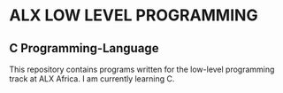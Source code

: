 # ALX LOW LEVEL PROGRAMMING
## C Programming-Language
This repository contains programs written for the low-level programming track at ALX Africa. I am currently learning C.